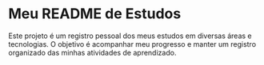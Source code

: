 # Meu README de Estudos

Este projeto é um registro pessoal dos meus estudos em diversas áreas e tecnologias. O objetivo é acompanhar meu progresso e manter um registro organizado das minhas atividades de aprendizado.
